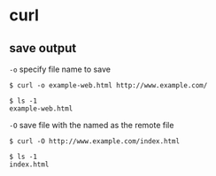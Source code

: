 # curl

## save output

`-o` specify file name to save

```console
$ curl -o example-web.html http://www.example.com/

$ ls -1
example-web.html
```

`-O` save file with the named as the remote file

```console
$ curl -O http://www.example.com/index.html

$ ls -1
index.html
```

